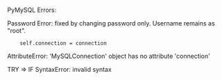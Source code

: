 PyMySQL Errors:

Password Error: fixed by changing password only. Username remains as "root".

        self.connection = connection
AttributeError: 'MySQLConnection' object has no attribute 'connection'

TRY => IF
    SyntaxError: invalid syntax

    